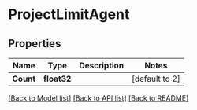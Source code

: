 # ProjectLimitAgent

## Properties

Name | Type | Description | Notes
------------ | ------------- | ------------- | -------------
**Count** | **float32** |  | [default to 2]

[[Back to Model list]](../README.md#documentation-for-models) [[Back to API list]](../README.md#documentation-for-api-endpoints) [[Back to README]](../README.md)


